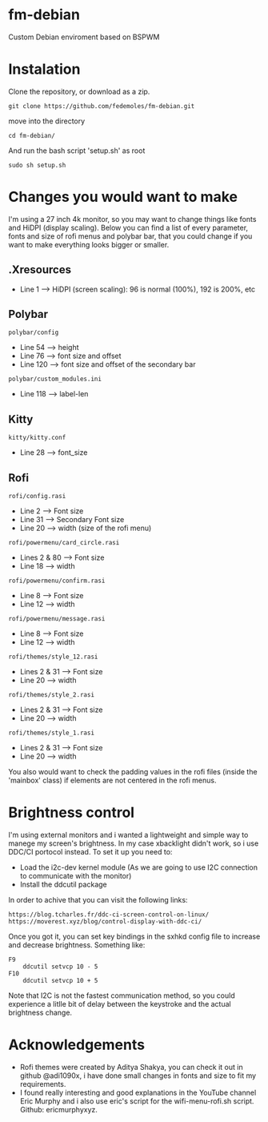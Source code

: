 # fm-debian
Custom Debian enviroment based on BSPWM

# Instalation

Clone the repository, or download as a zip.
```
git clone https://github.com/fedemoles/fm-debian.git
```
move into the directory

```
cd fm-debian/
```

And run the bash script 'setup.sh' as root

```
sudo sh setup.sh
```

# Changes you would want to make

I'm using a 27 inch 4k monitor, so you may want to change things like fonts and HiDPI (display scaling). Below you can find a list of every parameter, fonts and size of rofi menus and polybar bar, that you could change if you want to make everything looks bigger or smaller.

## .Xresources
- Line 1 --> HiDPI (screen scaling): 96 is normal (100%), 192 is 200%, etc

## Polybar
```
polybar/config
```
- Line 54 --> height
- Line 76 --> font size and offset
- Line 120 --> font size and offset of the secondary bar

```
polybar/custom_modules.ini
```
- Line 118 --> label-len

## Kitty
```
kitty/kitty.conf
```
- Line 28 --> font_size

## Rofi
```
rofi/config.rasi
```
- Line 2 --> Font size
- Line 31 --> Secondary Font size
- Line 20 --> width (size of the rofi menu)

```
rofi/powermenu/card_circle.rasi
```
- Lines 2 & 80 --> Font size 
- Line 18 --> width

```
rofi/powermenu/confirm.rasi
```
- Line 8 --> Font size
- Line 12 --> width

```
rofi/powermenu/message.rasi
```
- Line 8 --> Font size
- Line 12 --> width

```
rofi/themes/style_12.rasi
```
- Lines 2 & 31 --> Font size
- Line 20 --> width

```
rofi/themes/style_2.rasi
```
- Lines 2 & 31 --> Font size
- Line 20 --> width

```
rofi/themes/style_1.rasi
```
- Lines 2 & 31 --> Font size
- Line 20 --> width

You also would want to check the padding values in the rofi files (inside the 'mainbox' class) if elements are not centered in the rofi menus.

# Brightness control
I'm using external monitors and i wanted a lightweight and simple way to manege my screen's brightness. In my case xbacklight didn't work, so i use DDC/CI portocol instead. To set it up you need to:
- Load the i2c-dev kernel module (As we are going to use I2C connection to communicate with the monitor)
- Install the ddcutil package

In order to achive that you can visit the following links:
```
https://blog.tcharles.fr/ddc-ci-screen-control-on-linux/
https://moverest.xyz/blog/control-display-with-ddc-ci/
```

Once you got it, you can set key bindings in the sxhkd config file to increase and decrease brightness. Something like:
```
F9
    ddcutil setvcp 10 - 5
F10
    ddcutil setvcp 10 + 5
```

Note that I2C is not the fastest communication method, so you could experience a litlle bit of delay between the keystroke and the actual brightness change.


# Acknowledgements
- Rofi themes were created by Aditya Shakya, you can check it out in github @adi1090x, i have done small changes in fonts and size to fit my requirements.
- I found really interesting and good explanations in the YouTube channel Eric Murphy and i also use eric's script for the wifi-menu-rofi.sh script. Github: ericmurphyxyz.
